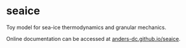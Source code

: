 # seaice
Toy model for sea-ice thermodynamics and granular mechanics.

Online documentation can be accessed at 
[anders-dc.github.io/seaice](https://anders-dc.github.io/seaice).
